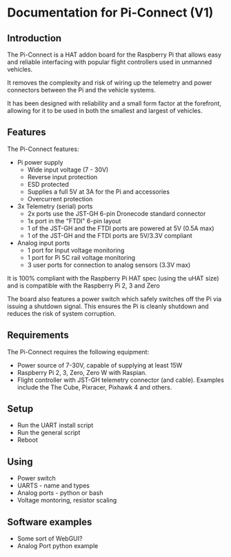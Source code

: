 # Documentation for Pi-Connect (V1)

## Introduction

The Pi-Connect is a HAT addon board for the Raspberry Pi that allows easy and reliable interfacing with
popular flight controllers used in unmanned vehicles.

It removes the complexity and risk of wiring up the telemetry and power connectors between the Pi and the 
vehicle systems.

It has been designed with reliability and a small form factor at the forefront, allowing for it to be used in
both the smallest and largest of vehicles.

## Features

The Pi-Connect features:
* Pi power supply
    * Wide input voltage (7 - 30V)
    * Reverse input protection
    * ESD protected
    * Supplies a full 5V at 3A for the Pi and accessories
    * Overcurrent protection
* 3x Telemetry (serial) ports
    * 2x ports use the JST-GH 6-pin Dronecode standard connector
    * 1x port in the "FTDI" 6-pin layout
    * 1 of the JST-GH and the FTDI ports are powered at 5V (0.5A max)
    * 1 of the JST-GH and the FTDI ports are 5V/3.3V compliant
* Analog input ports
    * 1 port for Input voltage monitoring
    * 1 port for Pi 5C rail voltage monitoring
    * 3 user ports for connection to analog sensors (3.3V max)

It is 100% compliant with the Raspberry Pi HAT spec (using the uHAT size) and is
compatible with the Raspberry Pi 2, 3 and Zero

The board also features a power switch which safely switches off the Pi via issuing a shutdown
signal. This ensures the Pi is cleanly shutdown and reduces the risk of system corruption.

## Requirements

The Pi-Connect requires the following equipment:

* Power source of 7-30V, capable of supplying at least 15W
* Raspberry Pi 2, 3, Zero, Zero W with Raspian.
* Flight controller with JST-GH telemetry connector (and cable). Examples include the 
  The Cube, Pixracer, Pixhawk 4 and others.

## Setup
* Run the UART install script
* Run the general script
* Reboot

## Using
* Power switch
* UARTS - name and types
* Analog ports - python or bash
* Voltage montoring, resistor scaling

## Software examples
* Some sort of WebGUI?
* Analog Port python example